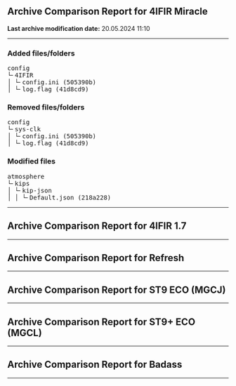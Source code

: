 <h2>Archive Comparison Report for <b>4IFIR Miracle</b></h2><b>Last archive modification date:</b> 20.05.2024 11:10<hr>

<h3>Added files/folders</h3>
<pre>config
└╴4IFIR
│ └╴config.ini (505390b)
│ └╴log.flag (41d8cd9)
</pre>
<h3>Removed files/folders</h3>
<pre>config
└╴sys-clk
│ └╴config.ini (505390b)
│ └╴log.flag (41d8cd9)
</pre>
<h3>Modified files</h3>
<pre>atmosphere
└╴kips
│ └╴kip-json
│ │ └╴Default.json (218a228)
</pre>
<hr>

<h2>Archive Comparison Report for <b>4IFIR 1.7</b></h2><hr>

<h2>Archive Comparison Report for <b>Refresh</b></h2><hr>

<h2>Archive Comparison Report for <b>ST9 ECO (MGCJ)</b></h2><hr>

<h2>Archive Comparison Report for <b>ST9+ ECO (MGCL)</b></h2><hr>

<h2>Archive Comparison Report for <b>Badass</b></h2><hr>

